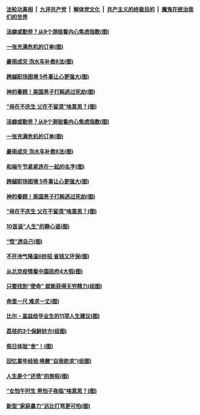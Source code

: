 

####  [法轮功真相](../../../../basic/blob/master/README.md?t=06250702) &nbsp;|&nbsp; [九评共产党](../../../../9ping.md/blob/master/README.md?t=06250702) &nbsp;|&nbsp; [解体党文化](../../../../jtdwh.md/blob/master/README.md?t=06250702)  &nbsp;|&nbsp; [共产主义的终极目的](../../../../gczydzjmd.md/blob/master/README.md?t=06250702) &nbsp;|&nbsp; [魔鬼在统治我们的世界](../../../../mgztzwmdsj.md/blob/master/README.md?t=06250702) 

#### [洁癖或勤劳？从9个测验看内心焦虑指数(图)](../pages/p8/937558.md?t=06250702) 

#### [一张充满危机的订单(图)](../pages/p8/936981.md?t=06250702) 

#### [豪雨成灾 泡水车补救8法(图)](../pages/p8/937526.md?t=06250702) 

#### [跨越职场困境 5件事让心更强大(图)](../pages/p8/937375.md?t=06250702) 

#### [神的眷顾！美国男子打盹逃过死劫(图)](../pages/p8/936985.md?t=06250702) 

#### [“母在不庆生 父在不留须”啥意思？(图)](../pages/p8/937234.md?t=06250702) 

#### [洁癖或勤劳？从9个测验看内心焦虑指数(图)](../pages/p8/937558.md?t=06250702) 

#### [一张充满危机的订单(图)](../pages/p8/936981.md?t=06250702) 

#### [豪雨成灾 泡水车补救8法(图)](../pages/p8/937526.md?t=06250702) 

#### [和端午节紧紧连在一起的名字(图)](../pages/p8/937448.md?t=06250702) 

#### [跨越职场困境 5件事让心更强大(图)](../pages/p8/937375.md?t=06250702) 

#### [神的眷顾！美国男子打盹逃过死劫(图)](../pages/p8/936985.md?t=06250702) 

#### [“母在不庆生 父在不留须”啥意思？(图)](../pages/p8/937234.md?t=06250702) 

#### [10首谈“人生”的静心谣(图)](../pages/p8/936965.md?t=06250702) 

#### [“悟”透自己(图)](../pages/p8/936972.md?t=06250702) 

#### [不开冷气降温6妙招 省钱又环保(图)](../pages/p8/937329.md?t=06250702) 

#### [从北京疫情看中国政府4大假(图)](../pages/p8/937196.md?t=06250702) 

#### [只要找到“使命” 就能获得无穷精力(组图)](../pages/p8/937159.md?t=06250702) 

#### [命里一尺 难求一丈(图)](../pages/p8/936782.md?t=06250702) 

#### [比尔・盖兹给毕业生的11项人生建议(图)](../pages/p8/936231.md?t=06250702) 

#### [荔枝的3个保鲜妙方(组图)](../pages/p8/936950.md?t=06250702) 

#### [假日体验“舍”！(图)](../pages/p8/937183.md?t=06250702) 

#### [回忆童年经验 唤醒“自我欲求”(组图)](../pages/p8/937082.md?t=06250702) 

#### [人生是个“还债”的旅程(图)](../pages/p8/936768.md?t=06250702) 

#### [“女怕午时生 男怕子夜临”啥意思？(图)](../pages/p8/937081.md?t=06250702) 

#### [新型“家庭暴力”远比打骂更可怕(图)](../pages/p8/936230.md?t=06250702) 

